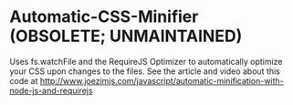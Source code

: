 Automatic-CSS-Minifier (OBSOLETE; UNMAINTAINED)
======================

Uses fs.watchFile and the RequireJS Optimizer to automatically optimize your CSS upon changes to the files.
See the article and video about this code at http://www.joezimjs.com/javascript/automatic-minification-with-node-js-and-requirejs